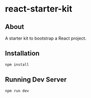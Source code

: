 # react-starter-kit
## About
A starter kit to bootstrap a React project.
## Installation
```bash
npm install
```
## Running Dev Server

```bash
npm run dev
```
